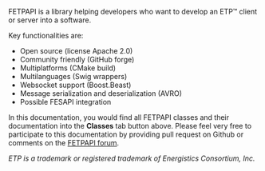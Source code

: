 FETPAPI is a library helping developers who want to develop an ETP™ client or server into a software.

Key functionalities are:
- Open source (license Apache 2.0)
- Community friendly (GitHub forge) 
- Multiplatforms (CMake build)
- Multilanguages (Swig wrappers)
- Websocket support (Boost.Beast)
- Message serialization and deserialization (AVRO)
- Possible FESAPI integration

In this documentation, you would find all FETPAPI classes and their documentation into the **Classes** tab button above.
Please feel very free to participate to this documentation by providing pull request on Github or comments on the [FETPAPI forum](https://discourse.f2i-consulting.com/c/etp/7).

<em>ETP is a trademark or registered trademark of Energistics Consortium, Inc.</em> 
